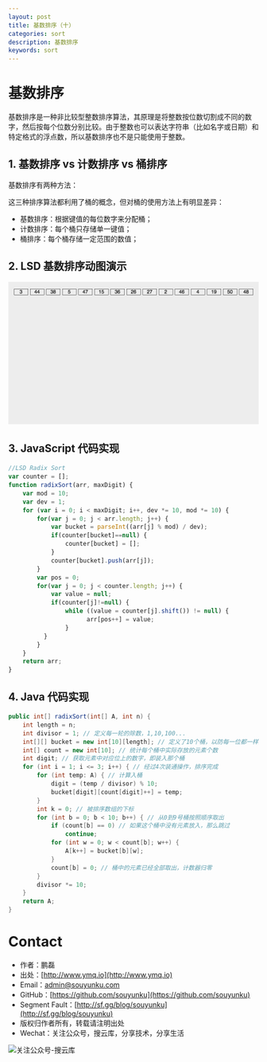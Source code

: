 ```yaml
---
layout: post
title: 基数排序（十）
categories: sort
description: 基数排序
keywords: sort
---
```



# 基数排序

基数排序是一种非比较型整数排序算法，其原理是将整数按位数切割成不同的数字，然后按每个位数分别比较。由于整数也可以表达字符串（比如名字或日期）和特定格式的浮点数，所以基数排序也不是只能使用于整数。


## 1. 基数排序 vs 计数排序 vs 桶排序

基数排序有两种方法：

这三种排序算法都利用了桶的概念，但对桶的使用方法上有明显差异：

 - 基数排序：根据键值的每位数字来分配桶；
 - 计数排序：每个桶只存储单一键值；
 - 桶排序：每个桶存储一定范围的数值；


## 2. LSD 基数排序动图演示

![动图演示](/images/2017/sort/res/radixSort.gif)


## 3. JavaScript 代码实现

```js
//LSD Radix Sort
var counter = [];
function radixSort(arr, maxDigit) {
    var mod = 10;
    var dev = 1;
    for (var i = 0; i < maxDigit; i++, dev *= 10, mod *= 10) {
        for(var j = 0; j < arr.length; j++) {
            var bucket = parseInt((arr[j] % mod) / dev);
            if(counter[bucket]==null) {
                counter[bucket] = [];
            }
            counter[bucket].push(arr[j]);
        }
        var pos = 0;
        for(var j = 0; j < counter.length; j++) {
            var value = null;
            if(counter[j]!=null) {
                while ((value = counter[j].shift()) != null) {
                      arr[pos++] = value;
                }
          }
        }
    }
    return arr;
}
```
## 4. Java 代码实现

```java
public int[] radixSort(int[] A, int n) {
    int length = n;
    int divisor = 1; // 定义每一轮的除数，1,10,100...
    int[][] bucket = new int[10][length]; // 定义了10个桶，以防每一位都一样全部放入一个桶中
    int[] count = new int[10]; // 统计每个桶中实际存放的元素个数
    int digit; // 获取元素中对应位上的数字，即装入那个桶
    for (int i = 1; i <= 3; i++) { // 经过4次装通操作，排序完成
        for (int temp: A) { // 计算入桶
            digit = (temp / divisor) % 10;
            bucket[digit][count[digit]++] = temp;
        }
        int k = 0; // 被排序数组的下标
        for (int b = 0; b < 10; b++) { // 从0到9号桶按照顺序取出
            if (count[b] == 0) // 如果这个桶中没有元素放入，那么跳过
                continue;
            for (int w = 0; w < count[b]; w++) {
                A[k++] = bucket[b][w];
            }
            count[b] = 0; // 桶中的元素已经全部取出，计数器归零
        }
        divisor *= 10;
    }
    return A;
}
```


# Contact

 - 作者：鹏磊  
 - 出处：[http://www.ymq.io](http://www.ymq.io)  
 - Email：[admin@souyunku.com](admin@souyunku.com)  
 - GitHub：[https://github.com/souyunku](https://github.com/souyunku)  
 - Segment Fault：[http://sf.gg/blog/souyunku](http://sf.gg/blog/souyunku)  
 - 版权归作者所有，转载请注明出处
 - Wechat：关注公众号，搜云库，分享技术，分享生活
 
![关注公众号-搜云库](http://www.ymq.io/images/souyunku.png "搜云库")